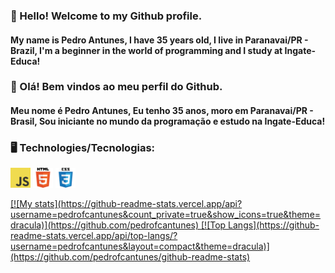 ### 👋 Hello! Welcome to my Github profile.
#### My name is Pedro Antunes, I have 35 years old, I live in Paranavai/PR - Brazil, I'm a beginner in the world of programming and I study at Ingate-Educa!

### 👋 Olá! Bem vindos ao meu perfil do Github.
#### Meu nome é Pedro Antunes, Eu tenho 35 anos, moro em Paranavai/PR - Brasil, Sou iniciante no mundo da programação e estudo na Ingate-Educa!


### 🖥️ Technologies/Tecnologias:

<code><img height="32" src="https://raw.githubusercontent.com/github/explore/80688e429a7d4ef2fca1e82350fe8e3517d3494d/topics/javascript/javascript.png" alt="Javascript"/></code>
<code><img height="32" src="https://raw.githubusercontent.com/github/explore/80688e429a7d4ef2fca1e82350fe8e3517d3494d/topics/html/html.png" alt="HTML5"/></code>
<code><img height="32" src="https://raw.githubusercontent.com/github/explore/80688e429a7d4ef2fca1e82350fe8e3517d3494d/topics/css/css.png" alt="CSS"/></code>

<div>
<a href="https://github.com/pedrofcantunes">
[![My stats](https://github-readme-stats.vercel.app/api?username=pedrofcantunes&count_private=true&show_icons=true&theme=dracula)](https://github.com/pedrofcantunes) 
[![Top Langs](https://github-readme-stats.vercel.app/api/top-langs/?username=pedrofcantunes&layout=compact&theme=dracula)](https://github.com/pedrofcantunes/github-readme-stats)
</div>
